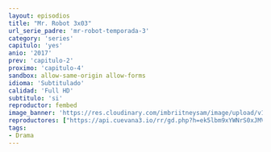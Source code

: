```yaml
---
layout: episodios
title: "Mr. Robot 3x03"
url_serie_padre: 'mr-robot-temporada-3'
category: 'series'
capitulo: 'yes'
anio: '2017'
prev: 'capitulo-2'
proximo: 'capitulo-4'
sandbox: allow-same-origin allow-forms
idioma: 'Subtitulado'
calidad: 'Full HD'
subtitulo: 'si'
reproductor: fembed
image_banner: 'https://res.cloudinary.com/imbriitneysam/image/upload/v1546988735/robot3-banner-min.jpg'
reproductores: ["https://api.cuevana3.io/rr/gd.php?h=ek5lbm9xYWNrS0xJMVp5b21KREk0dFBLbjVkaHhkRGdrOG1jbnBpUnhhS1YwcHFGcTZXMHB0U1Fhb0ZveHJlNnk2Mk1ZMlM0bzdiWmtKV0FuYnJZMjgyU3FadVkyUT09"]
tags:
- Drama
---
```












